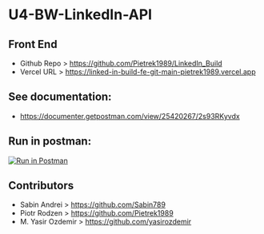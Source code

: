 # U4-BW-LinkedIn-API

## Front End

- Github Repo > https://github.com/Pietrek1989/LinkedIn_Build
- Vercel URL > https://linked-in-build-fe-git-main-pietrek1989.vercel.app

## See documentation:

- https://documenter.getpostman.com/view/25420267/2s93RKyvdx

## Run in postman:

[![Run in Postman](https://run.pstmn.io/button.svg)](https://app.getpostman.com/run-collection/25420267-1d1324c2-0a36-4a9a-ab85-10f31bf2f405?action=collection%2Ffork&collection-url=entityId%3D25420267-1d1324c2-0a36-4a9a-ab85-10f31bf2f405%26entityType%3Dcollection%26workspaceId%3D190f09f5-0111-4d2a-92ae-7762917d4c51)

## Contributors

- Sabin Andrei > https://github.com/Sabin789
- Piotr Rodzen > https://github.com/Pietrek1989
- M. Yasir Ozdemir > https://github.com/yasirozdemir
